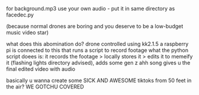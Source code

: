 for background.mp3 use your own audio - put it in same directory as facedec.py

(because normal drones are boring and you deserve to be a low-budget music video star)

what does this abomination do?
drone controlled using kk2.1.5
a raspberry pi is connected to this that runs a script to record footage
what the python script doees is:
it records the footage > locally stores it > edits it to memeify it (flashing lights directory advised), adds some gen z ahh song
gives u the final edited video with audio

basically u wanna create some SICK AND AWESOME tiktoks from 50 feet in the air? WE GOTCHU COVERED
